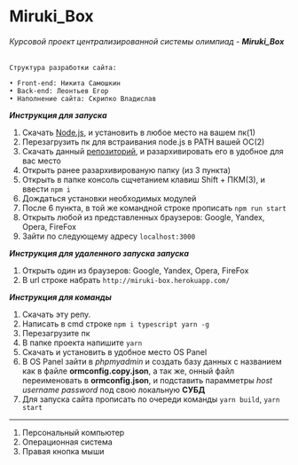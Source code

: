 # Miruki_Box
###### Курсовой проект централизированной системы олимпиад - _**Miruki_Box**_

    Структура разработки сайта:

    • Front-end: Никита Самошкин
    • Back-end: Леонтьев Егор
    • Наполнение сайта: Скрипко Владислав

_**Инструкция для запуска**_
1) Скачать [Node.js](https://nodejs.org/ru/), и установить в любое место на вашем пк(1)
2) Перезагрузить пк для встраивания node.js в PATH вашей ОС(2)
3) Скачать данный [репозиторий](https://github.com/E-N-V/Miruki_Box), и разархивировать его в удобное для вас место
4) Открыть ранее разархивированую папку (из 3 пункта)
5) Открыть в папке консоль сщчетанием клавиш Shift + ПКМ(3), и ввести `npm i`
6) Дождаться установки необходимых модулей
7) После 6 пункта, в той же командной строке прописать `npm run start`
8) Открыть любой из представленных браузеров: Google, Yandex, Opera, FireFox
9) Зайти по следующему адресу `localhost:3000`

_**Инструкция для удаленного запуска запуска**_
1) Открыть один из браузеров: Google, Yandex, Opera, FireFox
2) В url строке набрать `http://miruki-box.herokuapp.com/`

_**Инструкция для команды**_
1) Скачать эту репу.
2) Написать в cmd строке `npm i typescript yarn -g`
3) Перезагрузите пк
4) В папке проекта напишите `yarn`
5) Скачать и установить в удобное место OS Panel
6) В OS Panel зайти в *phpmyadmin* и создать базу данных с названием как в файле **ormconfig.copy.json**, а так же, онный файл переименовать в **ormconfig.json**, и подставить парамметры *host* *username* *password* под свою локальную **СУБД**
6) Для запуска сайта прописать по очереди команды `yarn build`, `yarn start`

<hr> 

1) Персональный компьютер
2) Операционная система
3) Правая кнопка мыши